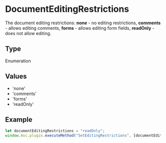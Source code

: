 # DocumentEditingRestrictions

The document editing restrictions:
**none** - no editing restrictions,
**comments** - allows editing comments,
**forms** - allows editing form fields,
**readOnly** - does not allow editing.

## Type

Enumeration

## Values

- 'none'
- 'comments'
- 'forms'
- 'readOnly'


## Example

```javascript
let documentEditingRestrictions = "readOnly";
window.Asc.plugin.executeMethod("SetEditingRestrictions", [documentEditingRestrictions]);
```
